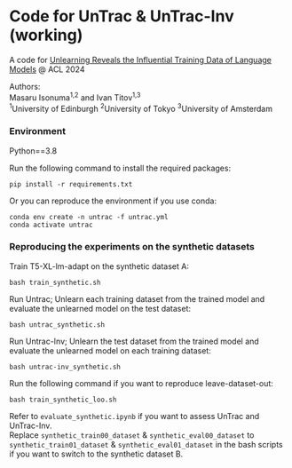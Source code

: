 # Code for UnTrac \& UnTrac-Inv (working)

A code for [Unlearning Reveals the Influential Training Data of Language Models](https://arxiv.org/abs/2401.15241) @ ACL 2024

Authors:   
Masaru Isonuma<sup>1,2</sup> and Ivan Titov<sup>1,3</sup>  
 <sup>1</sup>University of Edinburgh
 <sup>2</sup>University of Tokyo
 <sup>3</sup>University of Amsterdam  

### Environment

Python==3.8

Run the following command to install the required packages:
```
pip install -r requirements.txt
```

Or you can reproduce the environment if you use conda:
```
conda env create -n untrac -f untrac.yml
conda activate untrac
```

### Reproducing the experiments on the synthetic datasets

Train T5-XL-lm-adapt on the synthetic dataset A:

```
bash train_synthetic.sh
```

Run Untrac; Unlearn each training dataset from the trained model and evaluate the unlearned model on the test dataset:

```
bash untrac_synthetic.sh
```

Run Untrac-Inv; Unlearn the test dataset from the trained model and evaluate the unlearned model on each training dataset:

```
bash untrac-inv_synthetic.sh
```

Run the following command if you want to reproduce leave-dataset-out:
```
bash train_synthetic_loo.sh
```

Refer to `evaluate_synthetic.ipynb` if you want to assess UnTrac and UnTrac-Inv.  
Replace `synthetic_train00_dataset` & `synthetic_eval00_dataset` to `synthetic_train01_dataset` & `synthetic_eval01_dataset` in the bash scripts if you want to switch to the synthetic dataset B.
